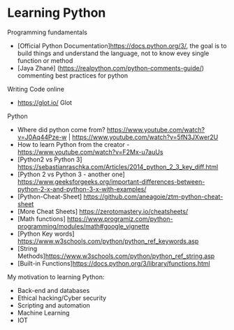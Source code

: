 # Learning Python 
Programming fundamentals
* [Official Python Documentation]https://docs.python.org/3/, the goal is to build things and understand the language, not to know evey single function or method
* [Jaya Zhané] (https://realpython.com/python-comments-guide/) commenting best practices for python


Writing Code online
* https://glot.io/ Glot

Python
* Where did python come from? https://www.youtube.com/watch?v=J0Aq44Pze-w | https://www.youtube.com/watch?v=5fN3JXwer2U
* How to learn Python from the creator - https://www.youtube.com/watch?v=F2Mx-u7auUs
* [Python2 vs Python 3] https://sebastianraschka.com/Articles/2014_python_2_3_key_diff.html
* [Python 2 vs Python 3 - another one] https://www.geeksforgeeks.org/important-differences-between-python-2-x-and-python-3-x-with-examples/
* [Python-Cheat-Sheet] https://github.com/aneagoie/ztm-python-cheat-sheet
* [More Cheat Sheets] https://zerotomastery.io/cheatsheets/
* [Math functions] https://www.programiz.com/python-programming/modules/math#google_vignette
* [Python Key words] https://www.w3schools.com/python/python_ref_keywords.asp
* [String Methods]https://www.w3schools.com/python/python_ref_string.asp
* [Built-in Functions]https://docs.python.org/3/library/functions.html

My motivation to learning Python:
* Back-end and databases 
* Ethical hacking/Cyber security
* Scripting and automation
* Machine Learning
* IOT


